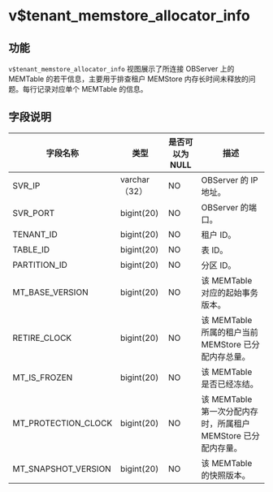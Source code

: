 v$tenant_memstore_allocator_info 
=====================================================



功能 
-----------

`v$tenant_memstore_allocator_info` 视图展示了所连接 OBServer 上的 MEMTable 的若干信息，主要用于排查租户 MEMStore 内存长时间未释放的问题。每行记录对应单个 MEMTable 的信息。

字段说明 
-------------



|      **字段名称**       |   **类型**    | **是否可以为 NULL** |                  **描述**                   |
|---------------------|-------------|----------------|-------------------------------------------|
| SVR_IP              | varchar（32） | NO             | OBServer 的 IP 地址。                         |
| SVR_PORT            | bigint(20)  | NO             | OBServer 的端口。                             |
| TENANT_ID           | bigint(20)  | NO             | 租户 ID。                                    |
| TABLE_ID            | bigint(20)  | NO             | 表 ID。                                     |
| PARTITION_ID        | bigint(20)  | NO             | 分区 ID。                                    |
| MT_BASE_VERSION     | bigint(20)  | NO             | 该 MEMTable 对应的起始事务版本。                     |
| RETIRE_CLOCK        | bigint(20)  | NO             | 该 MEMTable 所属的租户当前 MEMStore 已分配内存总量。      |
| MT_IS_FROZEN        | bigint(20)  | NO             | 该 MEMTable 是否已经冻结。                        |
| MT_PROTECTION_CLOCK | bigint(20)  | NO             | 该 MEMTable 第一次分配内存时，所属租户 MEMStore 已分配内存量。 |
| MT_SNAPSHOT_VERSION | bigint(20)  | NO             | 该 MEMTable 的快照版本。                         |



